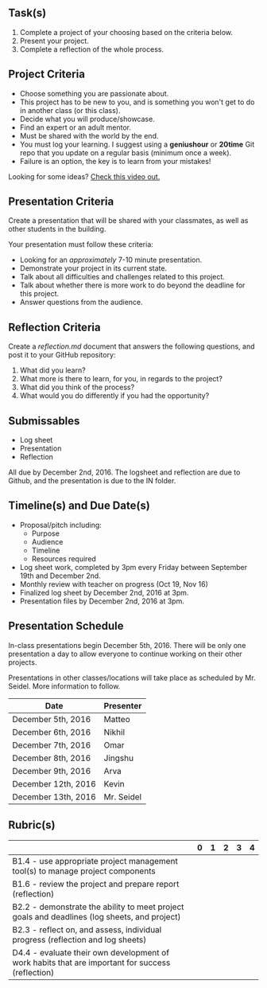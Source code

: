 
Task(s)
-------
1. Complete a project of your choosing based on the criteria below.
2. Present your project.
3. Complete a reflection of the whole process.



Project Criteria
--------
* Choose something you are passionate about.
* This project has to be new to you, and is something you won't get to do in another class (or this class).
* Decide what you will produce/showcase.
* Find an expert or an adult mentor.
* Must be shared with the world by the end.
* You must log your learning.  I suggest using a **geniushour** or **20time** Git repo that you update on a regular basis (minimum once a week).
* Failure is an option, the key is to learn from your mistakes!

Looking for some ideas? [Check this video out.](https://www.youtube.com/watch?v=xupHuEk8p7g)


Presentation Criteria
-----------
Create a presentation that will be shared with your classmates, as well as other students in the building.

Your presentation must follow these criteria:
* Looking for an _approximately_ 7-10 minute presentation.
* Demonstrate your project in its current state.
* Talk about all difficulties and challenges related to this project.
* Talk about whether there is more work to do beyond the deadline for this project.
* Answer questions from the audience.



Reflection Criteria
-----------
Create a _reflection.md_ document that answers the following questions, and post it to your GitHub repository:
1. What did you learn?
2. What more is there to learn, for you, in regards to the project?
3. What did you think of the process?
4. What would you do differently if you had the opportunity?



Submissables
------------
* Log sheet
* Presentation
* Reflection

All due by December 2nd, 2016.  The logsheet and reflection are due to Github, and the presentation is due to the IN folder.


Timeline(s) and Due Date(s)
----------
* Proposal/pitch including:
  * Purpose
  * Audience
  * Timeline
  * Resources required
* Log sheet work, completed by 3pm every Friday between September 19th and December 2nd.
* Monthly review with teacher on progress (Oct 19, Nov 16)
* Finalized log sheet by December 2nd, 2016 at 3pm.
* Presentation files by December 2nd, 2016 at 3pm.



Presentation Schedule
----------------------
In-class presentations begin December 5th, 2016. There will be only one presentation a day to allow everyone to continue working on their other projects.

Presentations in other classes/locations will take place as scheduled by Mr. Seidel.  More information to follow.

| Date                | Presenter  |
| ------------------- | ---------- |
| December 5th, 2016  | Matteo     |
| December 6th, 2016  | Nikhil     |
| December 7th, 2016  | Omar       |
| December 8th, 2016  | Jingshu    |
| December 9th, 2016  | Arva       |
| December 12th, 2016 | Kevin      |
| December 13th, 2016 | Mr. Seidel |


Rubric(s)
---------

| | 0 | 1 | 2 | 3 | 4 |
|---| --- | --- | --- | --- | --- |
|B1.4 - use appropriate project management tool(s) to manage project components | | | | | |
|B1.6 - review the project and prepare report (reflection)  | | | | | |
|B2.2 - demonstrate the ability to meet project goals and deadlines (log sheets, and project)  | | | | | |
|B2.3 - reflect on, and assess, individual progress (reflection and log sheets)  | | | | | |
|D4.4 - evaluate their own development of work habits that are important for success (reflection)  | | | | | |

